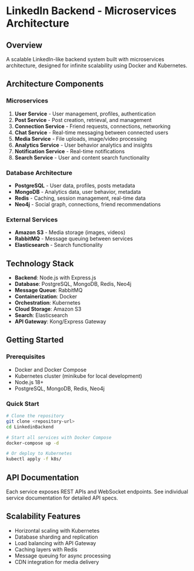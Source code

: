 # LinkedIn Backend - Microservices Architecture

## Overview
A scalable LinkedIn-like backend system built with microservices architecture, designed for infinite scalability using Docker and Kubernetes.

## Architecture Components

### Microservices
1. **User Service** - User management, profiles, authentication
2. **Post Service** - Post creation, retrieval, and management
3. **Connection Service** - Friend requests, connections, networking
4. **Chat Service** - Real-time messaging between connected users
5. **Media Service** - File uploads, image/video processing
6. **Analytics Service** - User behavior analytics and insights
7. **Notification Service** - Real-time notifications
8. **Search Service** - User and content search functionality

### Database Architecture
- **PostgreSQL** - User data, profiles, posts metadata
- **MongoDB** - Analytics data, user behavior, metadata
- **Redis** - Caching, session management, real-time data
- **Neo4j** - Social graph, connections, friend recommendations

### External Services
- **Amazon S3** - Media storage (images, videos)
- **RabbitMQ** - Message queuing between services
- **Elasticsearch** - Search functionality

## Technology Stack
- **Backend**: Node.js with Express.js
- **Database**: PostgreSQL, MongoDB, Redis, Neo4j
- **Message Queue**: RabbitMQ
- **Containerization**: Docker
- **Orchestration**: Kubernetes
- **Cloud Storage**: Amazon S3
- **Search**: Elasticsearch
- **API Gateway**: Kong/Express Gateway

## Getting Started

### Prerequisites
- Docker and Docker Compose
- Kubernetes cluster (minikube for local development)
- Node.js 18+
- PostgreSQL, MongoDB, Redis, Neo4j

### Quick Start
```bash
# Clone the repository
git clone <repository-url>
cd LinkedinBackend

# Start all services with Docker Compose
docker-compose up -d

# Or deploy to Kubernetes
kubectl apply -f k8s/
```

## API Documentation
Each service exposes REST APIs and WebSocket endpoints. See individual service documentation for detailed API specs.

## Scalability Features
- Horizontal scaling with Kubernetes
- Database sharding and replication
- Load balancing with API Gateway
- Caching layers with Redis
- Message queuing for async processing
- CDN integration for media delivery 